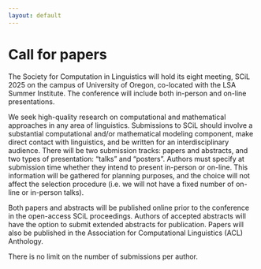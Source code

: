 ```yaml
---
layout: default
---
```


# Call for papers

The Society for Computation in Linguistics will hold its eight meeting, SCiL 2025 on the campus of University of Oregon, co-located with the LSA Summer Institute. The conference will include both in-person and on-line presentations.

We seek high-quality research on computational and mathematical approaches in any area of linguistics. Submissions to SCiL should involve a substantial computational and/or mathematical modeling component, make direct contact with linguistics, and be written for an interdisciplinary audience. There will be two submission tracks: papers and abstracts, and two types of presentation: “talks” and “posters”.  Authors must specify at submission time whether they intend to present in-person or on-line. This information will be gathered for planning purposes, and the choice will not affect the selection procedure (i.e. we will not have a fixed number of on-line or in-person talks).

Both papers and abstracts will be published online prior to the conference in the open-access SCiL proceedings. Authors of accepted abstracts will have the option to submit extended abstracts for publication. Papers will also be published in the Association for Computational Linguistics (ACL) Anthology.

There is no limit on the number of submissions per author.
